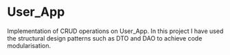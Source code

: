 # User_App
Implementation of CRUD operations on User_App. In this project I have used the structural design patterns such as DTO and DAO to achieve code modularisation.
